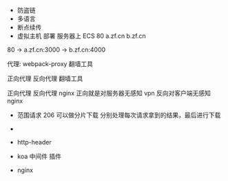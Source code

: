 - 防盗链
- 多语言
- 断点续传
- 虚拟主机  部署 服务器上 ECS 80 a.zf.cn b.zf.cn

80 -> a.zf.cn:3000
   -> b.zf.cn:4000

代理: webpack-proxy 翻墙工具

正向代理 反向代理 翻墙工具

正向代理  反向代理  nginx
正向就是对服务器无感知  vpn
反向对客户端无感知  nginx

- 范围请求 206 可以做分片下载 分别处理每次请求拿到的结果，最后进行下载

-

- http-header
- koa 中间件 插件
- nginx
